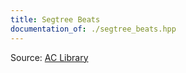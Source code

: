 ```yaml
---
title: Segtree Beats
documentation_of: ./segtree_beats.hpp
---
```


Source: [AC Library](https://github.com/atcoder/ac-library/blob/master/atcoder/lazysegtree.hpp)
